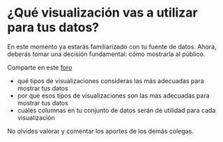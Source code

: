 # ¿Qué visualización vas a utilizar para tus datos?

En este momento ya estarás familiarizado con tu fuente de datos. Ahora, deberás tomar una decisión fundamental: cómo mostrarla al público.

Comparte en este [foro](https://formaciondocente.bunam.unam.mx:8091/moodle/fdocente/mod/forum/view.php?id=650)

- qué tipos de visualizaciones consideras las más adecuadas para mostrar tus datos
- por qué esos tipos de visualizaciones son las más adecuadas para mostrar tus datos
- cuáles columnas en tu conjunto de datos serán de utilidad para cada visualización

No olvides valorar y comentar los aportes de los demás colegas.
